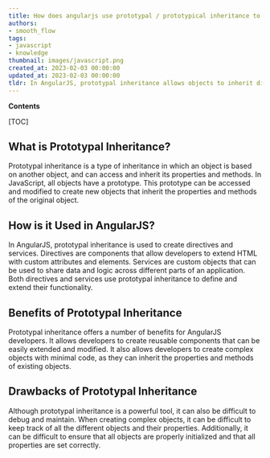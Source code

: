 ```yaml
---
title: How does angularjs use prototypal / prototypical inheritance to define the scope of an object?
authors:
- smooth_flow
tags:
- javascript
- knowledge
thumbnail: images/javascript.png
created_at: 2023-02-03 00:00:00
updated_at: 2023-02-03 00:00:00
tldr: In AngularJS, prototypal inheritance allows objects to inherit directly from other objects, while prototypical inheritance allows objects to inherit from a prototype object.
---
```


**Contents**

[TOC]

## What is Prototypal Inheritance?
Prototypal inheritance is a type of inheritance in which an object is based on another object, and can access and inherit its properties and methods. In JavaScript, all objects have a prototype. This prototype can be accessed and modified to create new objects that inherit the properties and methods of the original object.

## How is it Used in AngularJS?
In AngularJS, prototypal inheritance is used to create directives and services. Directives are components that allow developers to extend HTML with custom attributes and elements. Services are custom objects that can be used to share data and logic across different parts of an application. Both directives and services use prototypal inheritance to define and extend their functionality.

## Benefits of Prototypal Inheritance
Prototypal inheritance offers a number of benefits for AngularJS developers. It allows developers to create reusable components that can be easily extended and modified. It also allows developers to create complex objects with minimal code, as they can inherit the properties and methods of existing objects.

## Drawbacks of Prototypal Inheritance
Although prototypal inheritance is a powerful tool, it can also be difficult to debug and maintain. When creating complex objects, it can be difficult to keep track of all the different objects and their properties. Additionally, it can be difficult to ensure that all objects are properly initialized and that all properties are set correctly.
